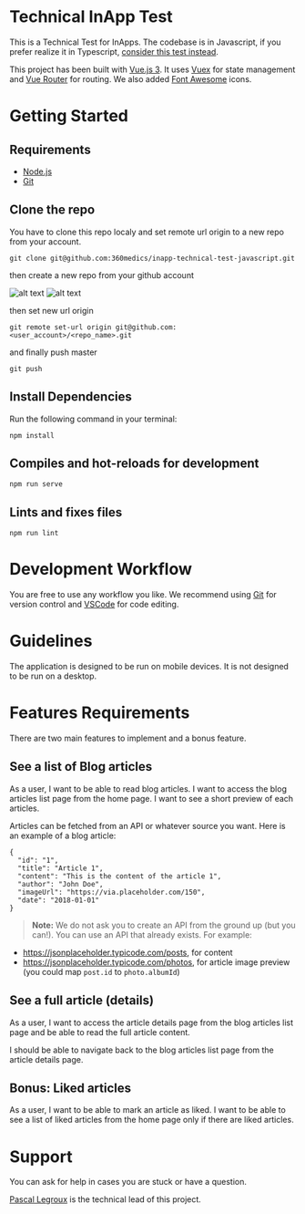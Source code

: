# Technical InApp Test
This is a Technical Test for InApps. The codebase is in Javascript, if you prefer realize it in Typescript, [consider this test instead](https://github.com/360medics/inapp-technical-test-typescript).

This project has been built with [Vue.js 3](https://vuejs.org/). It uses [Vuex](https://vuex.vuejs.org/en/index.html) for state management and [Vue Router](https://router.vuejs.org/) for routing. We also added [Font Awesome](https://fontawesome.com/) icons.

# Getting Started
## Requirements
- [Node.js](https://nodejs.org/en/)
- [Git](https://git-scm.com/)

## Clone the repo
You have to clone this repo localy and set remote url origin to a new repo from your account. 
```
git clone git@github.com:360medics/inapp-technical-test-javascript.git
````
then create a new repo from your github account

![alt text](https://doc.360medics.com/assets/clients/charles/gh1.png)
![alt text](https://doc.360medics.com/assets/clients/charles/gh2.png)

then set new url origin
```
git remote set-url origin git@github.com:<user_account>/<repo_name>.git
```
and finally push master
```
git push
```

## Install Dependencies
Run the following command in your terminal:
```
npm install
```

## Compiles and hot-reloads for development
```
npm run serve
```

## Lints and fixes files
```
npm run lint
```

# Development Workflow
You are free to use any workflow you like. We recommend using [Git](https://git-scm.com/) for version control and [VSCode](https://code.visualstudio.com/) for code editing.

# Guidelines
The application is designed to be run on mobile devices. It is not designed to be run on a desktop.

# Features Requirements
There are two main features to implement and a bonus feature.
## See a list of Blog articles
As a user, I want to be able to read blog articles. I want to access the blog articles list page from the home page. I want to see a short preview of each articles.

Articles can be fetched from an API or whatever source you want. Here is an example of a blog article:

```
{
  "id": "1",
  "title": "Article 1",
  "content": "This is the content of the article 1",
  "author": "John Doe",
  "imageUrl": "https://via.placeholder.com/150",
  "date": "2018-01-01"
}
```
> **Note:** We do not ask you to create an API from the ground up (but you can!). You can use an API that already exists. For example:
* https://jsonplaceholder.typicode.com/posts, for content
* https://jsonplaceholder.typicode.com/photos, for article image preview (you could map `post.id` to `photo.albumId`)

## See a full article (details)
As a user, I want to access the article details page from the blog articles list page and be able to read the full article content.

I should be able to navigate back to the blog articles list page from the article details page.

## Bonus: Liked articles
As a user, I want to be able to mark an article as liked. I want to be able to see a list of liked articles from the home page only if there are liked articles.

# Support
You can ask for help in cases you are stuck or have a question.

[Pascal Legroux](mailto:pascal.legroux@360medics.com) is the technical lead of this project.
